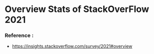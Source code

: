 # Overview Stats of StackOverFlow 2021





### Reference :
 * https://insights.stackoverflow.com/survey/2021#overview

